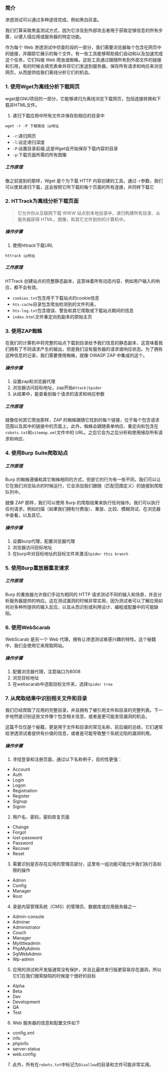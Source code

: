 ### 简介

渗透测试可以通过多种途径完成，例如黑白灰盒。

我们打算采取黑盒测试方式，因为它涉及到外部攻击者用于获取足够信息的所有步骤，以便入侵应用或服务器的特定功能。

作为每个 Web 渗透测试中侦查阶段的一部分，我们需要浏览器每个包含在网页中的链接，并跟踪它展示的每个文件。有一些工具能够帮助我们自动和以及加速完成这个任务，它们叫做 Web 爬虫或蜘蛛。这些工具通过跟随所有到外部文件的链接和引用，有的时候会填充表单并将它们发送到服务器，保存所有请求和响应来浏览网页，从而提供给我们离线分析它们的机会。





### 1. 使用Wget为离线分析下载网页

wget是GNU项目的一部分，它能够递归为离线浏览下载网页，包括连接转换和下载非HTML文件。

1. 递归下载应用中所有文件并保存到相应的目录中

```shell
wget -r -P 下载路径 ip地址
```

- `-r`:递归网页
- `-l`:设定递归深度
- `-P`:设置目录前缀,这是Wget会开始保存下载内容的目录
- `-p`:下载页面所需的所有图像



##### 工作原理

像之前提到的那样，Wget 是个为下载 HTTP 内容创建的工具。通过`-r`参数，我们可以使其递归下载，这会按照它所下载的每个页面的所有连接，并同样下载它





### 2. HTTrack为离线分析下载页面

> 它允许你从互联网下载 WWW 站点到本地目录中，递归构建所有目录、从服务器获得 HTML、图像，和其它文件到你的计算机中。

##### 操作步骤

1. 使用httrack下载URL

```shell
httrack ip地址
```



##### 工作原理

HTTrack 创建站点的完整静态副本，这意味着所有动态内容，例如用户输入的响应，都不会有效。

- `cookies.txt`包含用于下载站点的cookie信息
- `hts-cache`目录包含爬虫检测到的文件列表，
- `hts-log.txt`包含错误、警告和其它爬取或下载站点期间的信息
- `index.html`文件重定向到副本的原始主页







### 3. 使用ZAP蜘蛛

在我们的计算机中将完整的站点下载到目录给予我们信息的静态副本，这意味着我们拥有了不同请求产生的输出，但是我们没有服务器的请求或响应状态。为了拥有这种信息的记录，我们需要使用蜘蛛，就像 OWASP ZAP 中集成的这个。



##### 操作步骤

1. 设置zap和浏览器代理
2. 浏览器访问目标地址，zap开始`Attack|Spider`
3. 从结果中，能查看到每个请求的请求和响应参数



##### 工作原理

就像任何其它爬虫那样，ZAP 的蜘蛛跟随它找到的每个链接，位于每个包含请求范围以及其中的链接中的页面上。此外，蜘蛛会跟随表单响应、重定向和包含在`robots.txt`和`sitemap.xml`文件中的 URL。之后它会为之后分析和使用储存所有请求和响应、





### 4. 使用Burp Suite爬取站点



##### 工作原理

Burp 的蜘蛛遵循和其它蜘蛛相同的方式，但是它的行为有一些不同，我们可以让它在我们浏览站点的时候运行，它会添加我们跟随（匹配范围定义）的链接到爬取队列中。

就像 ZAP 那样，我们可以使用 Burp 的爬取结果来执行任何操作。我们可以执行任何请求，例如扫描（如果我们拥有付费版）、重放、比较、模糊测试、在浏览器中查看，以及其它。



##### 操作步骤

1. 设置burp代理，配置浏览器代理
2. 浏览器访问目标地址
3. 在burp中对目标地址的目标文件夹激活`Spider this branch`



### 5. 使用Burp重放器重发请求



##### 工作原理

Burp 的重放器允许我们手动为相同的 HTTP 请求测试不同的输入和场景，并且分析服务器提供的响应。这在测试漏洞的时候非常实用，因为测试者可以了解应用如何对多种所提供的输入反应，以及从而识别或利用设计、编程或配置中的可能缺陷。





### 6. 使用WebScarab

WebScarab 是另一个 Web 代理，拥有让渗透测试者感兴趣的特性。这个秘籍中，我们会使用它来爬取网站。



##### 操作步骤

1. 配置浏览器代理，注意端口为8008
2. 浏览目标地址
3. 在webscarab中选取目标文件夹，选择`Spider tree`



### 7. 从爬取结果中识别相关文件和目录

我们已经爬取了应用的完整目录，并且拥有了被引用文件和目录的完整列表。下一步地然是识别这些文件哪个包含相关信息，或者是更可能发现漏洞的机会。

这篇不仅仅是个秘籍，更是用于文件和目录的常见名称、前后缀的总结，它们通常给渗透测试者提供有价值的信息，或者是可能导致整个系统沦陷的漏洞利用。



##### 操作步骤

1. 寻找登录和注册页面，通过以下名称例子，目的性更强：

- Account
- Auth
- Login
- Logon
- Registration
- Register
- Signup
- Signin

2. 用户名、密码，密码恢复页面

- Change
- Forgot
- lost-password
- Password
- Recover
- Reset

3. 需要识别是否存在应用的管理员部分，这里有一组功能可能允许我们执行高权限的操作

- Admin
- Config
- Manager
- Root

4. 录是内容管理系统（CMS）的管理员、数据库或应用服务器之一

- Admin-console
- Adminer
- Administrator
- Couch
- Manager
- Mylittleadmin
- PhpMyAdmin
- SqlWebAdmin
- Wp-admin

5. 应用的测试和开发版通常没有保护，并且比最终发行版更容易存在漏洞，所以它们在我们搜索缺陷的时候是个很好的目标

- Alpha
- Beta
- Dev
- Development
- QA
- Test

6. Web 服务器的信息和配置文件如下

- config.xml
- info
- phpinfo
- server-status
- web.config

7. 此外，所有在`robots.txt`中标记为`Disallow`的目录和文件可能非常实用。